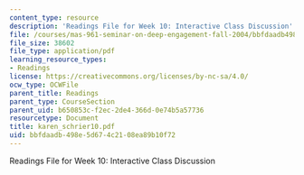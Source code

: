 ```yaml
---
content_type: resource
description: 'Readings File for Week 10: Interactive Class Discussion'
file: /courses/mas-961-seminar-on-deep-engagement-fall-2004/bbfdaadb498e5d674c2108ea89b10f72_karen_schrier10.pdf
file_size: 38602
file_type: application/pdf
learning_resource_types:
- Readings
license: https://creativecommons.org/licenses/by-nc-sa/4.0/
ocw_type: OCWFile
parent_title: Readings
parent_type: CourseSection
parent_uid: b650853c-f2ec-2de4-366d-0e74b5a57736
resourcetype: Document
title: karen_schrier10.pdf
uid: bbfdaadb-498e-5d67-4c21-08ea89b10f72
---
```

Readings File for Week 10: Interactive Class Discussion